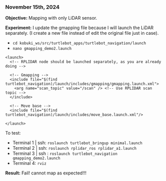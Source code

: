 
### November 15th, 2024

**Objective:** Mapping with only LiDAR sensor.

**Experiment:** I update the gmapping file because I will launch the LiDAR separately. (I create a new file instead of edit the original file just in case).
- `cd kobuki_ws/src/turtlebot_apps/turtlebot_navigation/launch`
- `nano gmapping_demo2.launch`
```
<launch>
  <!-- RPLIDAR node should be launched separately, as you are already doing -->

  <!-- Gmapping -->
  <include file="$(find turtlebot_navigation)/launch/includes/gmapping/gmapping.launch.xml">
    <arg name="scan_topic" value="/scan" /> <!-- Use RPLIDAR scan topic -->
  </include>

  <!-- Move base -->
  <include file="$(find turtlebot_navigation)/launch/includes/move_base.launch.xml"/>

</launch>
```

To test:
- Terminal  1 | ssh: `roslaunch turtlebot_bringup minimal.launch`
- Terminal 2 | ssh: `roslaunch rplidar_ros rplidar_a1.launch`
- Terminal 3 | ssh : `roslaunch turtlebot_navigation gmapping_demo2.launch`
- Terminal 4: `rviz`

**Result:** Fail! cannot map as expected!!!